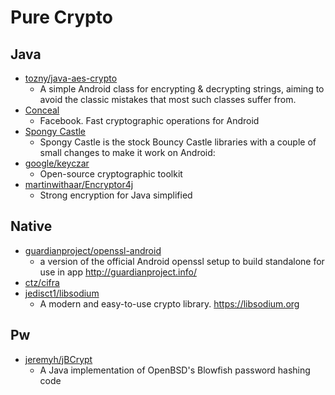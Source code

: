 # Pure Crypto

## Java

- [tozny/java-aes-crypto](https://github.com/tozny/java-aes-crypto)
  - A simple Android class for encrypting & decrypting strings, aiming to avoid the classic mistakes that most such classes suffer from.
- [Conceal](http://facebook.github.io/conceal/)
  - Facebook. Fast cryptographic operations for Android 
- [Spongy Castle](https://rtyley.github.io/spongycastle/)
  - Spongy Castle is the stock Bouncy Castle libraries with a couple of small changes to make it work on Android: 
- [google/keyczar](https://github.com/google/keyczar) 
  - Open-source cryptographic toolkit
- [martinwithaar/Encryptor4j](https://github.com/martinwithaar/Encryptor4j)
  - Strong encryption for Java simplified
  
## Native
  
- [guardianproject/openssl-android](https://github.com/guardianproject/openssl-android)
  - a version of the official Android openssl setup to build standalone for use in app http://guardianproject.info/
- [ctz/cifra](https://github.com/ctz/cifra)
- [jedisct1/libsodium](https://github.com/jedisct1/libsodium)
  - A modern and easy-to-use crypto library. https://libsodium.org

## Pw

- [jeremyh/jBCrypt](https://github.com/jeremyh/jBCrypt)
  - A Java implementation of OpenBSD's Blowfish password hashing code
